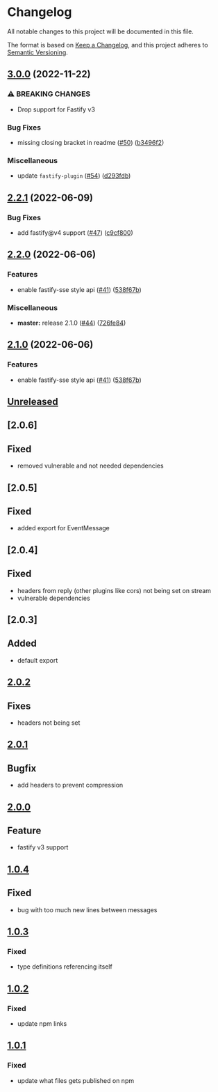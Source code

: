 # Changelog
All notable changes to this project will be documented in this file.

The format is based on [Keep a Changelog](https://keepachangelog.com/en/1.0.0/),
and this project adheres to [Semantic Versioning](https://semver.org/spec/v2.0.0.html).

## [3.0.0](https://github.com/NodeFactoryIo/fastify-sse-v2/compare/v2.2.1...v3.0.0) (2022-11-22)


### ⚠ BREAKING CHANGES

* Drop support for Fastify v3

### Bug Fixes

* missing closing bracket in readme ([#50](https://github.com/NodeFactoryIo/fastify-sse-v2/issues/50)) ([b3496f2](https://github.com/NodeFactoryIo/fastify-sse-v2/commit/b3496f23fcf03d8224843ce78e0fd05d39dcff83))


### Miscellaneous

* update `fastify-plugin` ([#54](https://github.com/NodeFactoryIo/fastify-sse-v2/issues/54)) ([d293fdb](https://github.com/NodeFactoryIo/fastify-sse-v2/commit/d293fdb233258ecc73538b793dca708d8332bd2a))

## [2.2.1](https://github.com/NodeFactoryIo/fastify-sse-v2/compare/v2.2.0...v2.2.1) (2022-06-09)


### Bug Fixes

* add fastify@v4 support ([#47](https://github.com/NodeFactoryIo/fastify-sse-v2/issues/47)) ([c9cf800](https://github.com/NodeFactoryIo/fastify-sse-v2/commit/c9cf800eb95e47f2122b2a0a667fb993408818ec))

## [2.2.0](https://github.com/NodeFactoryIo/fastify-sse-v2/compare/v2.1.0...v2.2.0) (2022-06-06)


### Features

* enable fastify-sse style api ([#41](https://github.com/NodeFactoryIo/fastify-sse-v2/issues/41)) ([538f67b](https://github.com/NodeFactoryIo/fastify-sse-v2/commit/538f67beb80ab11180f62bf2cccf637e781605cf))


### Miscellaneous

* **master:** release 2.1.0 ([#44](https://github.com/NodeFactoryIo/fastify-sse-v2/issues/44)) ([726fe84](https://github.com/NodeFactoryIo/fastify-sse-v2/commit/726fe8494864d83b807ff16a7ca7b459e80bacc7))

## [2.1.0](https://github.com/NodeFactoryIo/fastify-sse-v2/compare/v2.0.6...v2.1.0) (2022-06-06)


### Features

* enable fastify-sse style api ([#41](https://github.com/NodeFactoryIo/fastify-sse-v2/issues/41)) ([538f67b](https://github.com/NodeFactoryIo/fastify-sse-v2/commit/538f67beb80ab11180f62bf2cccf637e781605cf))

## [Unreleased]
## [2.0.6]

## Fixed
- removed vulnerable and not needed dependencies
## [2.0.5]

## Fixed
- added export for EventMessage

## [2.0.4]

## Fixed
- headers from reply (other plugins like cors) not being set on stream
- vulnerable dependencies

## [2.0.3]

## Added
- default export

## [2.0.2]
## Fixes
- headers not being set

## [2.0.1]
## Bugfix
- add headers to prevent compression

## [2.0.0]
## Feature
- fastify v3 support

## [1.0.4]
## Fixed
- bug with too much new lines between messages

## [1.0.3]
### Fixed
- type definitions referencing itself

## [1.0.2]
### Fixed
- update npm links

## [1.0.1]
### Fixed
- update what files gets published on npm

[Unreleased]: https://github.com/nodefactoryio/fastify-sse-v2/compare/v2.0.2...HEAD
[2.0.2]: https://github.com/nodefactoryio/fastify-sse-v2/compare/v2.0.1...v2.0.2
[2.0.1]: https://github.com/nodefactoryio/fastify-sse-v2/compare/v2.0.0...v2.0.1
[2.0.0]: https://github.com/nodefactoryio/fastify-sse-v2/compare/v1.0.4...v2.0.0
[1.0.4]: https://github.com/nodefactoryio/fastify-sse-v2/compare/v1.0.3...v1.0.4
[1.0.3]: https://github.com/nodefactoryio/fastify-sse-v2/compare/v1.0.2...v1.0.3
[1.0.2]: https://github.com/nodefactoryio/fastify-sse-v2/compare/v1.0.1...v1.0.2
[1.0.1]: https://github.com/nodefactoryio/fastify-sse-v2/compare/v1.0.0...v1.0.1
[1.0.0]: https://github.com/nodefactoryio/fastify-sse-v2/releases/tag/v1.0.0
